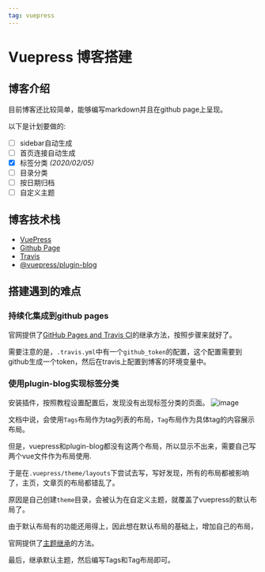 ```yaml
---
tag: vuepress
---
```


# Vuepress 博客搭建

## 博客介绍
目前博客还比较简单，能够编写markdown并且在github page上呈现。

以下是计划要做的:

 - [ ] sidebar自动生成
 - [ ] 首页连接自动生成
 - [x] 标签分类 _(2020/02/05)_
 - [ ] 目录分类
 - [ ] 按日期归档
 - [ ] 自定义主题

## 博客技术栈

- [VuePress](https://vuepress.vuejs.org/)
- [Github Page](https://pages.github.com/)
- [Travis](https://travis-ci.org/)
- [@vuepress/plugin-blog](https://vuepress-plugin-blog.ulivz.com/)

## 搭建遇到的难点
### 持续化集成到github pages
官网提供了[GitHub Pages and Travis CI](https://vuepress.vuejs.org/guide/deploy.html#github-pages)的继承方法，按照步骤来就好了。

需要注意的是，`.travis.yml`中有一个`github_token`的配置，这个配置需要到github生成一个token，然后在travis上配置到博客的环境变量中。
### 使用plugin-blog实现标签分类
安装插件，按照教程设置配置后，发现没有出现标签分类的页面。
![image](~img/plugin-blog-frontmatter-classifier.png)

文档中说，会使用`Tags`布局作为tag列表的布局，`Tag`布局作为具体tag的内容展示布局。

但是，vuepress和plugin-blog都没有这两个布局，所以显示不出来，需要自己写两个vue文件作为布局使用.

于是在`.vuepress/theme/layouts`下尝试去写，写好发现，所有的布局都被影响了，主页，文章页的布局都错乱了。

原因是自己创建`theme`目录，会被认为在自定义主题，就覆盖了vuepress的默认布局了。

由于默认布局有的功能还用得上，因此想在默认布局的基础上，增加自己的布局，

官网提供了[主题继承](https://vuepress.vuejs.org/theme/inheritance.html)的方法。

最后，继承默认主题，然后编写Tags和Tag布局即可。
